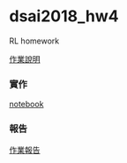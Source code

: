 # dsai2018_hw4
RL homework

[作業說明](https://paper.dropbox.com/doc/DSAI-HW4-Classic-control-in-reinforcement-learning-FcFjLnyqd2Ioa8SmqIo4e)

### 實作

[notebook](https://github.com/csielee/dsai2018_hw4/blob/master/mountainCar.ipynb)

### 報告

[作業報告](https://github.com/csielee/dsai2018_hw4/blob/master/report.pdf)